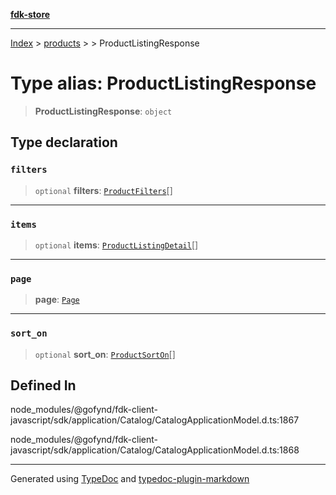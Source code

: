 [**fdk-store**](../../../README.md)
***

[Index](../../../API.md) > [products](../../README.md) > [<internal>](../README.md) > ProductListingResponse

# Type alias: ProductListingResponse

> **ProductListingResponse**: `object`

## Type declaration

### `filters`

> `optional` **filters**: [`ProductFilters`](type-alias.ProductFilters.md)[]

***

### `items`

> `optional` **items**: [`ProductListingDetail`](../../../product/internal_/type-aliases/type-alias.ProductListingDetail.md)[]

***

### `page`

> **page**: [`Page`](../../../brands/internal_/type-aliases/type-alias.Page.md)

***

### `sort_on`

> `optional` **sort\_on**: [`ProductSortOn`](type-alias.ProductSortOn.md)[]

## Defined In

node\_modules/@gofynd/fdk-client-javascript/sdk/application/Catalog/CatalogApplicationModel.d.ts:1867

node\_modules/@gofynd/fdk-client-javascript/sdk/application/Catalog/CatalogApplicationModel.d.ts:1868

***
Generated using [TypeDoc](https://typedoc.org/) and [typedoc-plugin-markdown](https://www.npmjs.com/package/typedoc-plugin-markdown)
